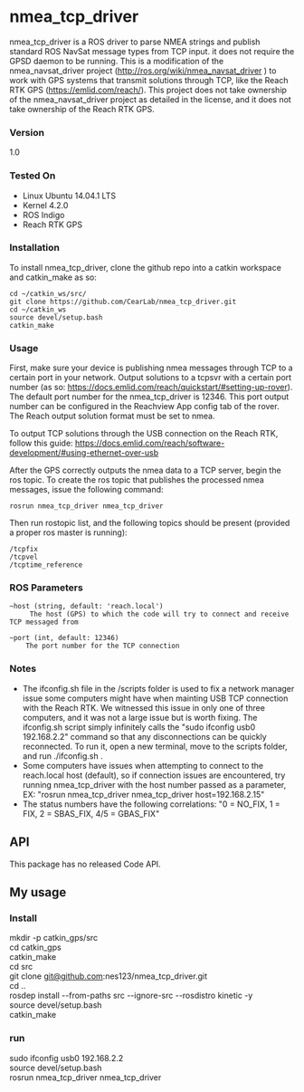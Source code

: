 # nmea_tcp_driver

nmea_tcp_driver is a ROS driver to parse NMEA strings and publish standard ROS NavSat message types from TCP input. it does not require the GPSD daemon to be running. This is a modification of the nmea_navsat_driver project (http://ros.org/wiki/nmea_navsat_driver
) to work with GPS systems that transmit solutions through TCP, like the Reach RTK GPS (https://emlid.com/reach/). This project does not take ownership of the nmea_navsat_driver project as detailed in the license, and it does not take ownership of the Reach RTK GPS.

### Version
1.0

### Tested On

  - Linux Ubuntu 14.04.1 LTS
  - Kernel 4.2.0
  - ROS Indigo
  - Reach RTK GPS

### Installation

To install nmea_tcp_driver, clone the github repo into a catkin workspace and catkin_make as so:

    cd ~/catkin_ws/src/
    git clone https://github.com/CearLab/nmea_tcp_driver.git
    cd ~/catkin_ws
    source devel/setup.bash
    catkin_make
    
### Usage

First, make sure your device is publishing nmea messages through TCP to a certain port in your network. Output solutions to a tcpsvr with a certain port number (as so: https://docs.emlid.com/reach/quickstart/#setting-up-rover). The default port number for the nmea_tcp_driver is 12346. This port output number can be configured in the Reachview App config tab of the rover. The Reach output solution format must be set to nmea.

To output TCP solutions through the USB connection on the Reach RTK, follow this guide: https://docs.emlid.com/reach/software-development/#using-ethernet-over-usb

After the GPS correctly outputs the nmea data to a TCP server, begin the ros topic. To create the ros topic that publishes the processed nmea messages, issue the following command:

    rosrun nmea_tcp_driver nmea_tcp_driver
    
Then run rostopic list, and the following topics should be present (provided a proper ros master is running):

    /tcpfix
    /tcpvel
    /tcptime_reference
    
### ROS Parameters

    ~host (string, default: 'reach.local')
         The host (GPS) to which the code will try to connect and receive TCP messaged from
    
    ~port (int, default: 12346)    
        The port number for the TCP connection 
    
    
### Notes

- The ifconfig.sh file in the /scripts folder is used to fix a network manager issue some computers might have when mainting USB TCP connection with the Reach RTK. We witnessed this issue in only one of three computers, and it was not a large issue but is worth fixing. The ifconfig.sh script simply infinitely calls the "sudo ifconfig usb0 192.168.2.2" command so that any disconnections can be quickly reconnected. To run it, open a new terminal, move to the scripts folder, and run ./ifconfig.sh .
- Some computers have issues when attempting to connect to the reach.local host (default), so if connection issues are encountered, try running nmea_tcp_driver with the host number passed as a parameter, EX: "rosrun nmea_tcp_driver nmea_tcp_driver host=192.168.2.15"
- The status numbers have the following correlations:     "0 = NO_FIX, 1 = FIX, 2 = SBAS_FIX, 4/5 = GBAS_FIX"

API
---

This package has no released Code API.

## My usage
### Install

  mkdir -p catkin_gps/src  
  cd catkin_gps  
  catkin_make  
  cd src  
  git clone git@github.com:nes123/nmea_tcp_driver.git  
  cd ..  
  rosdep install --from-paths src --ignore-src --rosdistro kinetic -y  
  source devel/setup.bash  
  catkin_make  

### run

  sudo ifconfig usb0 192.168.2.2  
  source devel/setup.bash  
  rosrun nmea_tcp_driver nmea_tcp_driver  



